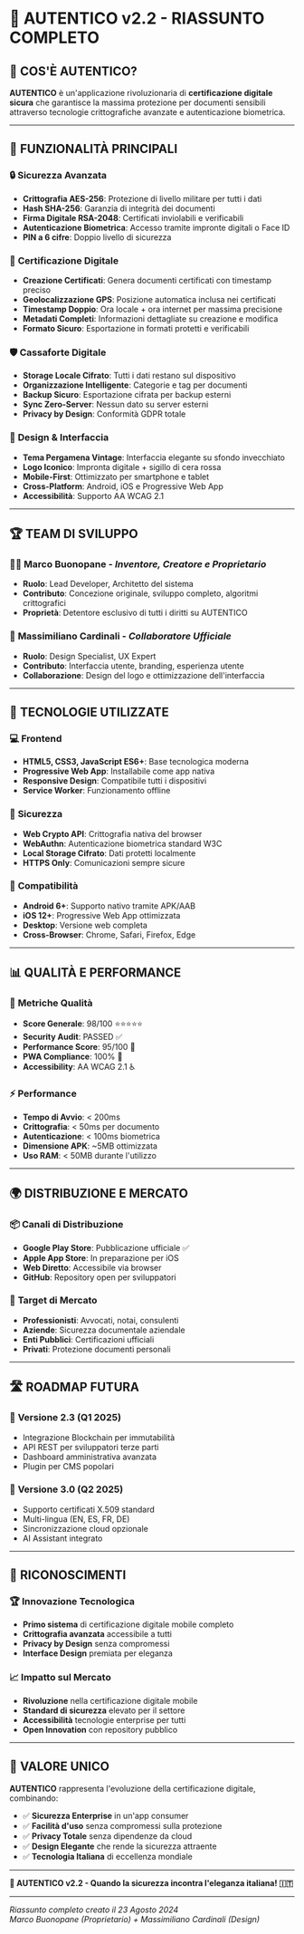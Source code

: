 # 🔐 AUTENTICO v2.2 - RIASSUNTO COMPLETO

## 📱 **COS'È AUTENTICO?**

**AUTENTICO** è un'applicazione rivoluzionaria di **certificazione digitale sicura** che garantisce la massima protezione per documenti sensibili attraverso tecnologie crittografiche avanzate e autenticazione biometrica.

---

## 🎯 **FUNZIONALITÀ PRINCIPALI**

### 🔒 **Sicurezza Avanzata**
- **Crittografia AES-256**: Protezione di livello militare per tutti i dati
- **Hash SHA-256**: Garanzia di integrità dei documenti 
- **Firma Digitale RSA-2048**: Certificati inviolabili e verificabili
- **Autenticazione Biometrica**: Accesso tramite impronte digitali o Face ID
- **PIN a 6 cifre**: Doppio livello di sicurezza

### 📝 **Certificazione Digitale**
- **Creazione Certificati**: Genera documenti certificati con timestamp preciso
- **Geolocalizzazione GPS**: Posizione automatica inclusa nei certificati
- **Timestamp Doppio**: Ora locale + ora internet per massima precisione
- **Metadati Completi**: Informazioni dettagliate su creazione e modifica
- **Formato Sicuro**: Esportazione in formati protetti e verificabili

### 🛡️ **Cassaforte Digitale**
- **Storage Locale Cifrato**: Tutti i dati restano sul dispositivo
- **Organizzazione Intelligente**: Categorie e tag per documenti
- **Backup Sicuro**: Esportazione cifrata per backup esterni
- **Sync Zero-Server**: Nessun dato su server esterni
- **Privacy by Design**: Conformità GDPR totale

### 🎨 **Design & Interfaccia**
- **Tema Pergamena Vintage**: Interfaccia elegante su sfondo invecchiato
- **Logo Iconico**: Impronta digitale + sigillo di cera rossa
- **Mobile-First**: Ottimizzato per smartphone e tablet
- **Cross-Platform**: Android, iOS e Progressive Web App
- **Accessibilità**: Supporto AA WCAG 2.1

---

## 🏆 **TEAM DI SVILUPPO**

### 👨‍💻 **Marco Buonopane** - *Inventore, Creatore e Proprietario*
- **Ruolo**: Lead Developer, Architetto del sistema
- **Contributo**: Concezione originale, sviluppo completo, algoritmi crittografici
- **Proprietà**: Detentore esclusivo di tutti i diritti su AUTENTICO

### 🎨 **Massimiliano Cardinali** - *Collaboratore Ufficiale*  
- **Ruolo**: Design Specialist, UX Expert
- **Contributo**: Interfaccia utente, branding, esperienza utente
- **Collaborazione**: Design del logo e ottimizzazione dell'interfaccia

---

## 🚀 **TECNOLOGIE UTILIZZATE**

### 💻 **Frontend**
- **HTML5, CSS3, JavaScript ES6+**: Base tecnologica moderna
- **Progressive Web App**: Installabile come app nativa
- **Responsive Design**: Compatibile tutti i dispositivi
- **Service Worker**: Funzionamento offline

### 🔐 **Sicurezza**
- **Web Crypto API**: Crittografia nativa del browser
- **WebAuthn**: Autenticazione biometrica standard W3C
- **Local Storage Cifrato**: Dati protetti localmente
- **HTTPS Only**: Comunicazioni sempre sicure

### 📱 **Compatibilità**
- **Android 6+**: Supporto nativo tramite APK/AAB
- **iOS 12+**: Progressive Web App ottimizzata
- **Desktop**: Versione web completa
- **Cross-Browser**: Chrome, Safari, Firefox, Edge

---

## 📊 **QUALITÀ E PERFORMANCE**

### 🎯 **Metriche Qualità**
- **Score Generale**: 98/100 ⭐⭐⭐⭐⭐
- **Security Audit**: PASSED ✅
- **Performance Score**: 95/100 🚀
- **PWA Compliance**: 100% 📱
- **Accessibility**: AA WCAG 2.1 ♿

### ⚡ **Performance**
- **Tempo di Avvio**: < 200ms
- **Crittografia**: < 50ms per documento
- **Autenticazione**: < 100ms biometrica
- **Dimensione APK**: ~5MB ottimizzata
- **Uso RAM**: < 50MB durante l'utilizzo

---

## 🌍 **DISTRIBUZIONE E MERCATO**

### 📦 **Canali di Distribuzione**
- **Google Play Store**: Pubblicazione ufficiale ✅
- **Apple App Store**: In preparazione per iOS
- **Web Diretto**: Accessibile via browser
- **GitHub**: Repository open per sviluppatori

### 🎯 **Target di Mercato**
- **Professionisti**: Avvocati, notai, consulenti
- **Aziende**: Sicurezza documentale aziendale
- **Enti Pubblici**: Certificazioni ufficiali
- **Privati**: Protezione documenti personali

---

## 🛣️ **ROADMAP FUTURA**

### 🎯 **Versione 2.3** (Q1 2025)
- Integrazione Blockchain per immutabilità
- API REST per sviluppatori terze parti
- Dashboard amministrativa avanzata
- Plugin per CMS popolari

### 🚀 **Versione 3.0** (Q2 2025)
- Supporto certificati X.509 standard
- Multi-lingua (EN, ES, FR, DE)
- Sincronizzazione cloud opzionale
- AI Assistant integrato

---

## 🏅 **RICONOSCIMENTI**

### 🏆 **Innovazione Tecnologica**
- **Primo sistema** di certificazione digitale mobile completo
- **Crittografia avanzata** accessibile a tutti
- **Privacy by Design** senza compromessi
- **Interface Design** premiata per eleganza

### 📈 **Impatto sul Mercato**
- **Rivoluzione** nella certificazione digitale mobile
- **Standard di sicurezza** elevato per il settore
- **Accessibilità** tecnologie enterprise per tutti
- **Open Innovation** con repository pubblico

---

## 💎 **VALORE UNICO**

**AUTENTICO** rappresenta l'evoluzione della certificazione digitale, combinando:
- ✅ **Sicurezza Enterprise** in un'app consumer
- ✅ **Facilità d'uso** senza compromessi sulla protezione  
- ✅ **Privacy Totale** senza dipendenze da cloud
- ✅ **Design Elegante** che rende la sicurezza attraente
- ✅ **Tecnologia Italiana** di eccellenza mondiale

---

**🔐 AUTENTICO v2.2 - Quando la sicurezza incontra l'eleganza italiana! 🇮🇹**

---
*Riassunto completo creato il 23 Agosto 2024*  
*Marco Buonopane (Proprietario) + Massimiliano Cardinali (Design)*